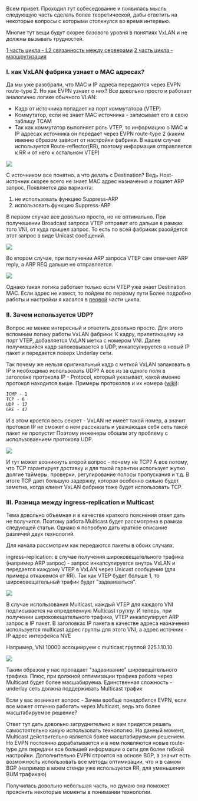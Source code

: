 Всем привет. Проходил тут собеседование и появилась мысль следующую часть сделать более теоретической, дабы ответить 
на некоторые вопросы с которыми столкнулся во время интервью.

Многие тут вещи будут скорее базового уровня в понятиях VxLAN и не должны вызывать трудностей.

[1 часть цикла - L2 связанность между серверами](https://habr.com/ru/company/otus/blog/505442/)
[2 часть цикла - маршрутизация](https://habr.com/ru/company/otus/blog/506800/)

 ### I. как VxLAN фабрика узнает о MAC адресах?
 
Да мы уже разобрали, что MAC и IP адреса передаются через EVPN route-type 2. Но как EVPN узнает о них? 
Все довольно просто и работает аналогично логике обычного VLAN:
   * Кадр от источника попадает на порт коммутатора (VTEP) 
   * Коммутатор, если не знает MAC источника - записывает его в свою таблицу TCAM
   * Так как коммутатор выполняет роль VTEP, то информацию о MAC и IP адресах источника он передает через EVPN route-type 2 
(каким именно образом зависит от настройки фабрики. В нашем случае используется Route-reflector(RR), поэтому информация
 отправляется к RR и от него к остальном VTEP)

![](img/Overlay_part3/RR.jpg)

С источником все понятно. а что делать с Destination? Ведь Host-источник скорее всего не знает MAC адрес назначения и
 пошлет ARP запрос.
Появляется два варианта:
   1. не использовать функцию Suppress-ARP
   2. использовать функцию Suppress-ARP

В первом случае все довольно просто, но не оптимально. При получешении Broadcast запроса VTEP отправит его дальше в рамках того VNI, 
от куда пришел запрос. То есть по всей фабрикик разойдется этот запрос в виде Unicast сообщений.  

![](img/Overlay_part3/ARPBROAD.jpg)


Во втором случае, при получении ARP запроса VTEP сам отвечает ARP reply, а ARP REQ дальше не отправляется.

![](img/Overlay_part3/ARPSUP.jpg)

Однако такая логика работает только если VTEP уже знает Destination MAC. Если адрес не извест, то пойдем по первому пути
Более подробно работы и настройки я касался в [первой](https://habr.com/ru/company/otus/blog/505442) части цикла. 

 ### II. Зачем используется UDP?

Вопрос не менее интересный и ответить довольно просто. Для этого вспомним логику работы VxLAN фабрики:
К кадру, прилетающему на порт VTEP, добавляется VxLAN метка с номером VNI. Далее получившийся кадр запоковывается в UDP, 
 инкапсулируется в новый IP пакет и передается поверх Underlay сети. 

Так почему же нельзя оригинальный кадр с меткой VxLAN запаковать в IP и необходимо использовать UDP? 
А все из за одного поля в заголовке протокола IP - Protocol, который указывает, какой именно протокол находится выше. 
Примеры протоколов и их номера ([wiki](https://www.iana.org/assignments/protocol-numbers/protocol-numbers.xhtml)):

    ICMP - 1
    TCP - 6
    UDP - 17
    GRE - 47



И в этом кроется весь секрет - VxLAN не имеет такой номер, а значит протокол IP не сможет о нем рассказать и уважающая себя сеть
такой пакет не пропустит
Поэтому инженеры обошли эту проблему с использоваением протокола UDP.

![](img/Overlay_part3/IPproto.jpg)

И тут может возникнуть второй вопрос - почему не TCP? А все потому, что TCP гарантирует доставку и для такой гарантии использует
жутко долгие таймеры, проверки, регулирование полосы пропускания и т.д. В итоге TCP дает большую задержку, которая особенно 
 сильно будет заметна, когда клиент VxLAN фабрики тоже будет использовать TCP.
     
 ### III. Разница между ingress-replication и Multicast
 
Тема довольно объемная и в качестве краткого пояснения ответ дать не получится. Поэтому работа Multicast будет рассмотрена в 
рамках следующей статьи. Однако я попробую дать краткое описание различий двух технологий.
   
Для начала рассмотрим как передаются пакеты в обоих случаях.

ingress-replication: в случае получения широковещательного трафика (например ARP запрос) - запрос
инкапсулируется внутрь VxLAN и передается каждому VTEP в VxLAN через Unicast сообщения (для примера откажемся от RR). 
Так как VTEP будет больше 1, то широковещательный трафик будет "задваиваться".

![](img/Overlay_part3/ARPBROAD.jpg)

В случае использования Multicast, каждый VTEP для каждого VNI подписывается на определенную Multicast группу. И теперь, 
при получении широковещательного трафика, VTEP инкапсулирует ARP запрос в IP пакет. В заголовках IP пакета в качестве адреса
назначения используется multicast адрес группы для этого VNI, а адрес источник - IP адрес интерфейса NVE  

Например, VNI 10000 ассоциируем c multicast группой 225.1.10.10

![](img/Overlay_part3/ARPBROAD_multicast.jpg)

Таким образом у нас пропадает "задваивание" шировещательного трафика. Плюс, при должной оптимизации трафика работа через 
Multicast будет более масшабируема. 
Единственная сложность - underlay сеть должна поддерживать Multicast трафик

Если у вас возникает вопрос - Зачем вообще понадобился EVPN, если все может отлично работать через Multicast, ведь это более 
масштабируемое решение?

Ответ тут дать довольно затруднительно и вам придется решать самостоятельно какую использовать технологию. На данный 
момент, Multicast действительно является более масштабируемым решением. Но EVPN постоянно дорабатывается и в нем появляются
новые route-type для передачи все большей информации о сети для более гибкой настройки. Дополнительно EVPN строится на основе
BGP, а значит есть возможность использовать все методы оптимизации, что и в самом BGP (например в моем стенде уже используется RR,
для уменьшения BUM трафикаю)

Получилась довольно небольшая часть, но думаю она поможет прояснить некоторые моменты в понимании технологии.